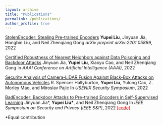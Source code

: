 ```yaml
---
layout: archive
title: "Publications"
permalink: /publications/
author_profile: true
---
```



[StolenEncoder: Stealing Pre-trained Encoders](https://arxiv.org/pdf/2201.05889.pdf)
**Yupei Liu**, Jinyuan Jia, Hongbin Liu, and Neil Zhenqiang Gong
*arXiv preprint arXiv:2201.05889*, 2022


[Certified Robustness of Nearest Neighbors against Data Poisoning and Backdoor Attacks](https://arxiv.org/pdf/2012.03765.pdf)
Jinyuan Jia, **Yupei Liu**, Xiaoyu Cao, and Neil Zhenqiang Gong
In *AAAI Conference on Artificial Intelligence (AAAI)*, 2022


[Security Analysis of Camera-LiDAR Fusion Against Black-Box Attacks on Autonomous Vehicles](https://arxiv.org/pdf/2106.07098.pdf)
R. Spencer Hallyburton, **Yupei Liu**, Yulong Cao, Z. Morley Mao, and Miroslav Pajic
In *USENIX Security Symposium*, 2022


[BadEncoder: Backdoor Attacks to Pre-trained Encoders in Self-Supervised Learning](https://arxiv.org/pdf/2108.00352.pdf)
Jinyuan Jia\*, **Yupei Liu\***, and Neil Zhenqiang Gong
In *IEEE Symposium on Security and Privacy (IEEE S&P)*, 2022
[<span style="color:red">[code]</span>](https://github.com/jjy1994/BadEncoder)

\*Equal contribution
